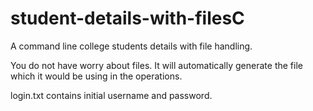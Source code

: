 # student-details-with-filesC
A command line college students details with file handling.

You do not have worry about files. It will automatically generate the file which it would be using in the operations.

login.txt contains initial username and password.
